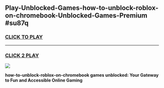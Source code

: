 
## Play-Unblocked-Games-how-to-unblock-roblox-on-chromebook-Unblocked-Games-Premium #su87q
<h3>
<a href="https://premium.freeplayer.one?title=how-to-unblock-roblox-on-chromebook&ref=12M">CLICK TO PLAY</a></h3>
<hr>

<h3>
<a href="https://premium.freeplayer.one?title=how-to-unblock-roblox-on-chromebook&ref=12M">CLICK 2 PLAY</a>
  
</h3>

<a href="https://premium.freeplayer.one?title=how-to-unblock-roblox-on-chromebook&ref=12M"><img src="https://clearcache.store/games.png"></a>


**how-to-unblock-roblox-on-chromebook games unblocked: Your Gateway to Fun and Accessible Online Gaming**
